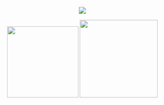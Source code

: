 <p align="center">
  <img src="https://media.tenor.com/ADP4nszb5AcAAAAj/shigure-ui-dance.gif"/>
</p>

<p align="center">
  <img src="https://github-readme-stats.vercel.app/api?username=MaisLaufen&show_icons=true&theme=default&hide_border=true&include_all_commits=true&count_private=true&hide_rank=false" height="165px"/>
  <img src="https://github-readme-stats.vercel.app/api/top-langs/?username=MaisLaufen&layout=compact&theme=default&hide_border=true" height="180px"/>
</p>
